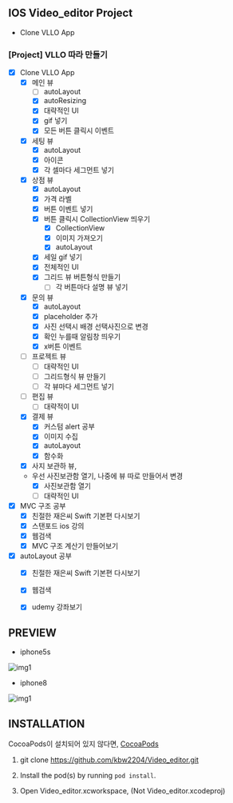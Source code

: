 ## IOS Video_editor Project
- Clone VLLO App

### [Project] VLLO 따라 만들기
- [x] Clone VLLO App
  - [x] 메인 뷰
    - [ ] autoLayout
    - [x] autoResizing 
    - [x] 대략적인 UI
    - [x] gif 넣기
    - [x] 모든 버튼 클릭시 이벤트
  - [x] 세팅 뷰
    - [x] autoLayout 
    - [x] 아이콘
    - [x] 각 셀마다 세그먼트 넣기
  - [x] 상점 뷰
    - [x] autoLayout 
    - [x] 가격 라벨
    - [x] 버튼 이벤트 넣기
	- [x] 버튼 클릭시 CollectionView 띄우기
	  - [x] CollectionView
	  - [x] 이미지 가져오기
	  - [x] autoLayout
    - [x] 세일 gif 넣기
    - [x] 전체적인 UI
    - [x] 그리드 뷰 버튼형식 만들기
      - [ ] 각 버튼마다 설명 뷰 넣기
  - [x] 문의 뷰
      - [x] autoLayout 
      - [x] placeholder 추가
      - [x] 사진 선택시 배경 선택사진으로 변경
      - [x] 확인 누를때 알림창 띄우기
      - [x] x버튼 이벤트
  - [ ] 프로젝트 뷰
    - [ ] 대략적인 UI
    - [ ] 그리드형식 뷰 만들기
    - [ ] 각 뷰마다 세그먼트 넣기
  - [ ] 편집 뷰
    - [ ] 대략적이 UI
  - [x] 결제 뷰
    - [x] 커스텀 alert 공부
    - [x] 이미지 수집
    - [x] autoLayout 
    - [x] 함수화
  - [x] 사지 보관하 뷰,
  * 우선 사진보관함 열기, 나중에 뷰 따로 만들어서 변경
    - [x] 사진보관함 열기
    - [ ] 대략적인 UI
- [x] MVC 구조 공부
  - [x] 친절한 재은씨 Swift 기본편 다시보기
  - [x] 스탠포드 ios 강의
  - [x] 웹검색
  - [x] MVC 구조 계산기 만들어보기
- [x] autoLayout 공부
  - [x] 친절한 재은씨 Swift 기본편 다시보기
  - [x] 웹검색
  - [x] udemy 강좌보기


**PREVIEW**
---
- iphone5s

![img1](./Gif/5s.gif)

- iphone8

![img1](./Gif/8.gif)

## INSTALLATION

CocoaPods이 설치되어 있지 않다면, [CocoaPods](http://cocoapods.org)

1. git clone https://github.com/kbw2204/Video_editor.git

2. Install the pod(s) by running `pod install`.

3. Open Video_editor.xcworkspace, (Not Video_editor.xcodeproj)
